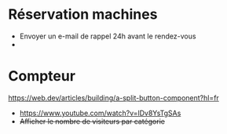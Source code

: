 # Réservation machines
- Envoyer un e-mail de rappel 24h avant le rendez-vous
-

# Compteur
https://web.dev/articles/building/a-split-button-component?hl=fr
- https://www.youtube.com/watch?v=lDv8YsTgSAs
- ~~Afficher le nombre de visiteurs par catégorie~~
